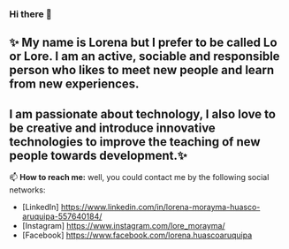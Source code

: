### Hi there 👋
## ✨ My name is Lorena but I prefer to be called Lo or Lore. I am an active, sociable and responsible person who likes to meet new people and learn from new experiences.
## I am passionate about technology, I also love to be creative and introduce innovative technologies to improve the teaching of new people towards development.✨

📫 **How to reach me:**
well, you could contact me by the following social networks:
* [LinkedIn] https://www.linkedin.com/in/lorena-morayma-huasco-aruquipa-557640184/
* [Instagram] https://www.instagram.com/lore_morayma/
* [Facebook] https://www.facebook.com/lorena.huascoaruquipa

<!--
**loremorayma2/loremorayma2** is a ✨ _special_ ✨ repository because its `README.md` (this file) appears on your GitHub profile.

Here are some ideas to get you started:

- 🔭 I’m currently working on ...
- 🌱 I’m currently learning ...
- 👯 I’m looking to collaborate on ...
- 🤔 I’m looking for help with ...
- 💬 Ask me about ...
- 📫 How to reach me: ...
- 😄 Pronouns: ...
- ⚡ Fun fact: ...
-->

